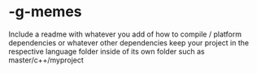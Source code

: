 # -g-memes
Include a readme with whatever you add of how to compile / platform dependencies or whatever other dependencies
keep your project in the respective language folder inside of its own folder such as master/c++/myproject

